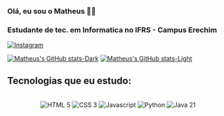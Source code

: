### Olá, eu sou o Matheus 👋🏼
### Estudante de tec. em Informatica no IFRS - Campus Erechim
[![Instagram](https://img.shields.io/badge/Instagram-E4405F?style=for-the-badge&logo=instagram&logoColor=white)](https://www.instagram.com/vargas.matheuss/)

[![Matheus's GitHub stats-Dark](https://github-readme-stats.vercel.app/api?username=MatheusdVargas&show_icons=true&theme=dark#gh-dark-mode-only)](https://github.com/MatheusdVargas/github-readme-stats#gh-dark-mode-only)
[![Matheus's GitHub stats-Light](https://github-readme-stats.vercel.app/api?username=MatheusdVargas&show_icons=true&theme=default#gh-light-mode-only)](https://github.com/MatheusdVargas/github-readme-stats#gh-light-mode-only)
 
 ## Tecnologias que eu estudo:

 <div align="center" style="display: inline_block"><br>
   <img alt="HTML 5" src="https://img.shields.io/badge/HTML-239120?style=for-the-badge&logo=html5&logoColor=white">
    <img alt="CSS 3" src="https://img.shields.io/badge/CSS-239120?&style=for-the-badge&logo=css3&logoColor=white">
    <img alt="Javascript" src="https://img.shields.io/badge/JavaScript-323330?style=for-the-badge&logo=javascript&logoColor=F7DF1E">
    <img alt="Python" src="https://img.shields.io/badge/Python-3776AB?style=for-the-badge&logo=python&logoColor=white">
    <img alt="Java 21" src="https://img.shields.io/badge/Java-ED8B00?style=for-the-badge&logo=openjdk&logoColor=white">
 </div>
